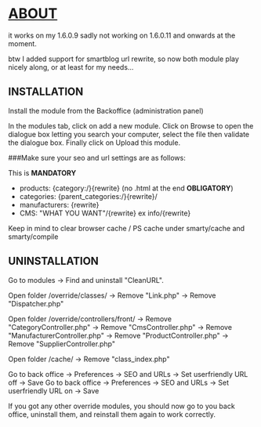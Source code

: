 [ABOUT](https://github.com/Ha99y/PrestaShop-modules-CleanURLs)
===============================================================
it works on my 1.6.0.9 sadly not working on 1.6.0.11 and onwards at the moment.

btw I added support for smartblog url rewrite, so now both module play nicely along, or at least for my needs...

INSTALLATION
--------

Install the module from the Backoffice (administration panel)

In the modules tab, click on add a new module. Click on Browse to open the dialogue box letting you search your computer, select the file then validate the dialogue box. Finally click on Upload this module.

###Make sure your seo and url settings are as follows:
 
This is __MANDATORY__
* products:          {category:/}{rewrite} (no .html at the end **OBLIGATORY**)
* categories:       {parent_categories:/}{rewrite}/
* manufacturers: {rewrite}
* CMS:                "WHAT YOU WANT"/{rewrite} ex info/{rewrite}
 
Keep in mind to clear browser cache / PS cache under smarty/cache and smarty/compile

UNINSTALLATION
--------

Go to modules -> Find and uninstall "CleanURL".

Open folder /override/classes/
-> Remove "Link.php"
-> Remove "Dispatcher.php"

Open folder /override/controllers/front/
-> Remove "CategoryController.php"
-> Remove "CmsController.php"
-> Remove "ManufacturerController.php"
-> Remove "ProductController.php"
-> Remove "SupplierController.php"

Open folder /cache/
-> Remove "class_index.php"

Go to back office -> Preferences -> SEO and URLs -> Set userfriendly URL off -> Save
Go to back office -> Preferences -> SEO and URLs -> Set userfriendly URL on -> Save

If you got any other override modules, you should now go to you back office, uninstall them, and reinstall them again to work correctly.
